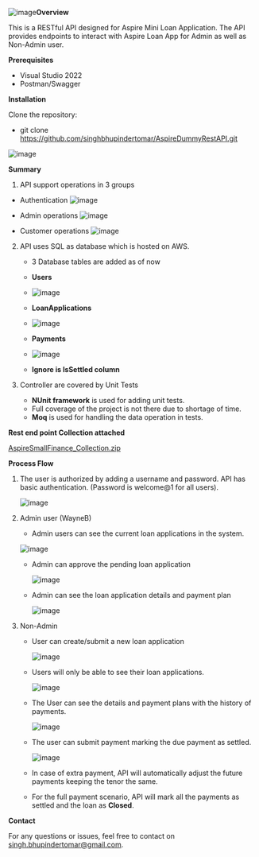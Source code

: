 ![image](https://github.com/user-attachments/assets/82670154-5654-4461-9f65-7688886b9a4f)**Overview**

This is a RESTful API designed for Aspire Mini Loan Application. The API provides endpoints to interact with Aspire Loan App for Admin as well as Non-Admin user.

**Prerequisites**

- Visual Studio 2022
- Postman/Swagger
  
**Installation**

Clone the repository:
- git clone https://github.com/singhbhupindertomar/AspireDummyRestAPI.git 

![image](https://github.com/user-attachments/assets/1ec0b7a5-c4e3-4f46-b9e4-1c66704268be)

**Summary**

1. API support operations in 3 groups

- Authentication
  ![image](https://github.com/user-attachments/assets/8a885042-5538-4b0f-b133-3b87eeb3fb2e)
  
- Admin operations
![image](https://github.com/user-attachments/assets/b6372677-b82a-4621-a8d9-c72497b4e5eb)

- Customer operations
  ![image](https://github.com/user-attachments/assets/7e0d5a0d-3585-4697-bf07-7af82ab12227)

2. API uses SQL as database which is hosted on AWS.
   - 3 Database tables are added as of now
   - **Users**
   - 
     ![image](https://github.com/user-attachments/assets/46879912-8a3d-4237-a897-92f67ce7604a)

   - **LoanApplications**
   - 
     ![image](https://github.com/user-attachments/assets/bb9a1797-4e06-445a-b947-102e0cf6ee66)

   - **Payments**
   - 
     ![image](https://github.com/user-attachments/assets/ca17fccc-9bf5-4edc-9541-d026cd498b5a)
     
    - **Ignore is IsSettled column**

4. Controller are covered by Unit Tests
   - **NUnit framework** is used for adding unit tests.
   - Full coverage of the project is not there due to shortage of time.
   - **Moq** is used for handling the data operation in tests.

 
**Rest end point Collection attached**


[AspireSmallFinance_Collection.zip](https://github.com/user-attachments/files/16487683/AspireSmallFinance_Collection.zip)


**Process Flow**
1. The user is authorized by adding a username and password. API has basic authentication. (Password is welcome@1 for all users).
   
   ![image](https://github.com/user-attachments/assets/93e6eb64-543e-4e8c-bb0b-6092c04bc069)


2. Admin user (WayneB)
   - Admin users can see the current loan applications in the system.
   
    ![image](https://github.com/user-attachments/assets/4c7e35bf-ce0d-447a-9fdd-75713740fd5b)

   - Admin can approve the pending loan application
  
     ![image](https://github.com/user-attachments/assets/877e343c-3008-4006-a830-6811bf3aac9e)

    
   - Admin can see the loan application details and payment plan

     ![image](https://github.com/user-attachments/assets/51846405-6bd3-4d6a-bffe-653095ea91ce)

4. Non-Admin
   - User can create/submit a new loan application

     ![image](https://github.com/user-attachments/assets/df5bc0f8-8aed-49af-a028-ac87d2ac4a1d)

   - Users will only be able to see their loan applications.

     ![image](https://github.com/user-attachments/assets/df77e856-5f7c-433d-bbec-61ce3c9b1519)

   - The User can see the details and payment plans with the history of payments.

     ![image](https://github.com/user-attachments/assets/36c2b69f-5cee-44b9-86cf-e914acbd37f3)

   - The user can submit payment marking the due payment as settled.
     
     ![image](https://github.com/user-attachments/assets/c6ee80da-6ff0-4413-b003-402c023cc1e5)

   - In case of extra payment, API will automatically adjust the future payments keeping the tenor the same.
   - For the full payment scenario, API will mark all the payments as settled and the loan as **Closed**.
    


**Contact**

For any questions or issues, feel free to contact on singh.bhupindertomar@gmail.com.
